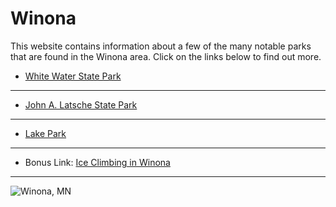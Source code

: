 # Winona
This website contains information about a few of the many notable parks that are found in the Winona area. Click on the links below to find out more. 

* [White Water State Park](https://colehagen15.github.io/Winona/whitewater)
---
* [John A. Latsche State Park](https://colehagen15.github.io/Winona/latsch)
---
* [Lake Park](https://colehagen15.github.io/Winona/lakepark)
---
* Bonus Link: [Ice Climbing in Winona](https://colehagen15.github.io/Winona/caylanvideo)
&nbsp;
---

![Winona, MN](https://www.exploreminnesota.com/memberimage.ashx?id=11200&width=800&mar=1)

